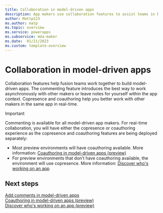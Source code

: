 ```yaml
---
title: Collaboration in model-driven apps
description: App makers use collaboration features to assist teams in building model-driven app with Power Apps.
author: Mattp123
ms.author: matp
ms.topic: overview 
ms.service: powerapps
ms.subservice: mda-maker
ms.date:  01/21/2023
ms.custom: template-overview
---
```

# Collaboration in model-driven apps

Collaboration features help fusion teams work together to build model-driven apps. The commenting feature introduces the best way to work asynchronously with other makers or leave notes for yourself within the app context. Copresence and coauthoring help you better work with other makers in the same app in real-time.

> [!IMPORTANT]
> Commenting is available for all model-driven app makers. For real-time collaboration, you will have either the copresence or coauthoring experience as the copresence and coauthoring features are being deployed separately:
> - Most preview environments will have coauthoring available. More information: [Coauthoring in model-driven apps (preview)](coauthoring.md) 
> - For preview environments that don’t have coauthoring available, the environment will use copresence. More information: [Discover who's working on an app](copresence.md)

## Next steps

[Add comments in model-driven apps](comments.md) <br />
[Coauthoring in model-driven apps (preview)](coauthoring.md) <br />
[Discover who's working on an app (preview)](copresence.md)